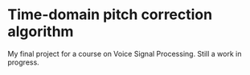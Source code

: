Time-domain pitch correction algorithm
======================================

My final project for a course on Voice Signal Processing. Still a work in progress.